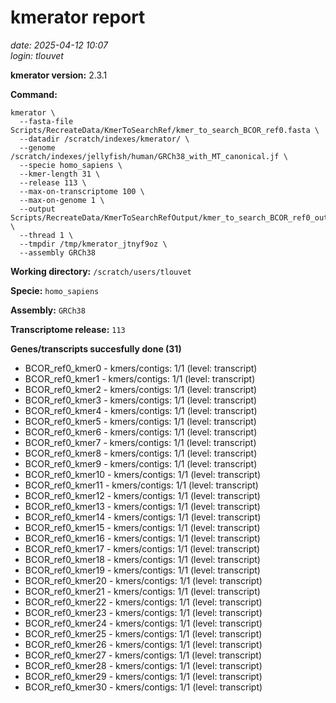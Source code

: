 # kmerator report
*date: 2025-04-12 10:07*  
*login: tlouvet*

**kmerator version:** 2.3.1

**Command:**

```
kmerator \
  --fasta-file Scripts/RecreateData/KmerToSearchRef/kmer_to_search_BCOR_ref0.fasta \
  --datadir /scratch/indexes/kmerator/ \
  --genome /scratch/indexes/jellyfish/human/GRCh38_with_MT_canonical.jf \
  --specie homo_sapiens \
  --kmer-length 31 \
  --release 113 \
  --max-on-transcriptome 100 \
  --max-on-genome 1 \
  --output Scripts/RecreateData/KmerToSearchRefOutput/kmer_to_search_BCOR_ref0_output \
  --thread 1 \
  --tmpdir /tmp/kmerator_jtnyf9oz \
  --assembly GRCh38
```

**Working directory:** `/scratch/users/tlouvet`

**Specie:** `homo_sapiens`

**Assembly:** `GRCh38`

**Transcriptome release:** `113`

**Genes/transcripts succesfully done (31)**

- BCOR_ref0_kmer0 - kmers/contigs: 1/1 (level: transcript)
- BCOR_ref0_kmer1 - kmers/contigs: 1/1 (level: transcript)
- BCOR_ref0_kmer2 - kmers/contigs: 1/1 (level: transcript)
- BCOR_ref0_kmer3 - kmers/contigs: 1/1 (level: transcript)
- BCOR_ref0_kmer4 - kmers/contigs: 1/1 (level: transcript)
- BCOR_ref0_kmer5 - kmers/contigs: 1/1 (level: transcript)
- BCOR_ref0_kmer6 - kmers/contigs: 1/1 (level: transcript)
- BCOR_ref0_kmer7 - kmers/contigs: 1/1 (level: transcript)
- BCOR_ref0_kmer8 - kmers/contigs: 1/1 (level: transcript)
- BCOR_ref0_kmer9 - kmers/contigs: 1/1 (level: transcript)
- BCOR_ref0_kmer10 - kmers/contigs: 1/1 (level: transcript)
- BCOR_ref0_kmer11 - kmers/contigs: 1/1 (level: transcript)
- BCOR_ref0_kmer12 - kmers/contigs: 1/1 (level: transcript)
- BCOR_ref0_kmer13 - kmers/contigs: 1/1 (level: transcript)
- BCOR_ref0_kmer14 - kmers/contigs: 1/1 (level: transcript)
- BCOR_ref0_kmer15 - kmers/contigs: 1/1 (level: transcript)
- BCOR_ref0_kmer16 - kmers/contigs: 1/1 (level: transcript)
- BCOR_ref0_kmer17 - kmers/contigs: 1/1 (level: transcript)
- BCOR_ref0_kmer18 - kmers/contigs: 1/1 (level: transcript)
- BCOR_ref0_kmer19 - kmers/contigs: 1/1 (level: transcript)
- BCOR_ref0_kmer20 - kmers/contigs: 1/1 (level: transcript)
- BCOR_ref0_kmer21 - kmers/contigs: 1/1 (level: transcript)
- BCOR_ref0_kmer22 - kmers/contigs: 1/1 (level: transcript)
- BCOR_ref0_kmer23 - kmers/contigs: 1/1 (level: transcript)
- BCOR_ref0_kmer24 - kmers/contigs: 1/1 (level: transcript)
- BCOR_ref0_kmer25 - kmers/contigs: 1/1 (level: transcript)
- BCOR_ref0_kmer26 - kmers/contigs: 1/1 (level: transcript)
- BCOR_ref0_kmer27 - kmers/contigs: 1/1 (level: transcript)
- BCOR_ref0_kmer28 - kmers/contigs: 1/1 (level: transcript)
- BCOR_ref0_kmer29 - kmers/contigs: 1/1 (level: transcript)
- BCOR_ref0_kmer30 - kmers/contigs: 1/1 (level: transcript)

